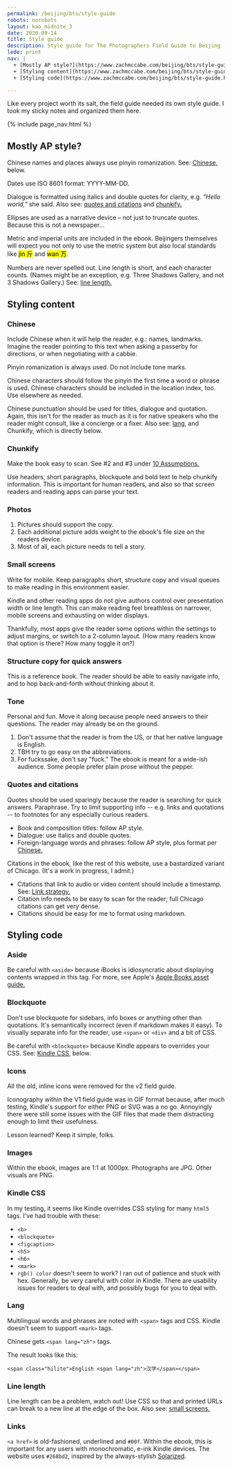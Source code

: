 ```yaml
---
permalink: /beijing/bts/style-guide
robots: norobots
layout: kao_midnite_3
date: 2020-09-14
title: Style guide
description: Style guide for The Photographers Field Guide to Beijing
lede: print
nav: |
  + [Mostly AP style?](https://www.zachmccabe.com/beijing/bts/style-guide.html#mostly-ap-style)
  + [Styling content](https://www.zachmccabe.com/beijing/bts/style-guide.html#styling-content)
  + [Styling code](https://www.zachmccabe.com/beijing/bts/style-guide.html#styling-code)

---
```



Like every project worth its salt, the field guide needed its own style guide. I took my sticky notes and organized them here.



{% include page_nav.html %}



## Mostly AP style?

Chinese names and places always use pinyin romanization. See: [Chinese,] below.

Dates use ISO 8601 format: YYYY-MM-DD.

Dialogue is formatted using italics and double quotes for clarity, e.g. _"Hello world,"_ she said. Also see: [quotes and citations] and [chunkify.]

Ellipses are used as a narrative device – not just to truncate quotes. Because this is not a newspaper…

Metric and imperial units are included in the ebook. Beijingers themselves will expect you not only to use the metric system but also local standards like <mark>jin <span lang="zh">斤</span></mark> and <mark>wan <span lang="zh">万</span></mark>.

Numbers are never spelled out. Line length is short, and each character counts. (Names might be an exception, e.g. Three Shadows Gallery, and not 3 Shadows Gallery.) See: [line length.]

[Chinese,]: https://www.zachmccabe.com/beijing/bts/style-guide.html#chinese

[quotes and citations]: https://www.zachmccabe.com/beijing/bts/style-guide.html#quotes-and-citations

[chunkify.]: https://www.zachmccabe.com/beijing/bts/style-guide.html#chunkify

[line length.]: https://www.zachmccabe.com/beijing/bts/style-guide.html#line-length



## Styling content

### Chinese

Include Chinese when it will help the reader, e.g.: names, landmarks. Imagine the reader pointing to this text when asking a passerby for directions, or when negotiating with a cabbie.

Pinyin romanization is always used. Do not include tone marks.

Chinese characters should follow the pinyin the first time a word or phrase is used. Chinese characters should be included in the location index, too. Use elsewhere as needed.

Chinese punctuation should be used for titles, dialogue and quotation. Again, this isn't for the reader as much as it is for native speakers who the reader might consult, like a concierge or a fixer. Also see: [lang,] and Chunkify, which is directly below.  

[lang,]: https://www.zachmccabe.com/beijing/bts/style-guide.html#lang



### Chunkify

Make the book easy to scan. See #2 and #3 under [10 Assumptions.]

Use headers, short paragraphs, blockquote and bold text to help chunkify information. This is important for human readers, and also so that screen readers and reading apps can parse your text.



### Photos

1. Pictures should support the copy.
2. Each additional picture adds weight to the ebook's file size on the readers device.
3. Most of all, each picture needs to tell a story.



### Small screens

Write for mobile. Keep paragraphs short, structure copy and visual queues to make reading in this environment easier.

Kindle and other reading apps do not give authors control over presentation width or line length. This can make reading feel breathless on narrower, mobile screens and exhausting on wider displays. 

Thankfully, most apps give the reader some options within the settings to adjust margins, or switch to a 2-column layout. (How many readers know that option is there? How many toggle it on?)



### Structure copy for quick answers

This is a reference book. The reader should be able to easily navigate info, and to hop back-and-forth without thinking about it.



### Tone

Personal and fun. Move it along because people need answers to their questions. The reader may already be on the ground.

1. Don't assume that the reader is from the US, or that her native language is English.
2. TBH try to go easy on the abbreviations.
3. For fuckssake, don't say "fuck." The ebook is meant for a wide-ish audience. Some people prefer plain prose without the pepper.



### Quotes and citations

Quotes should be used sparingly because the reader is searching for quick answers. Paraphrase. Try to limit supporting info -- e.g. links and quotations -- to footnotes for any especially curious readers.

+ Book and composition titles: follow AP style.
+ Dialogue: use italics and double quotes.
+ Foreign-language words and phrases: follow AP style, plus format per [Chinese.]

Citations in the ebook, like the rest of this website, use a bastardized variant of Chicago. (It's a work in progress, I admit.)

+ Citations that link to audio or video content should include a timestamp. See: [Link strategy.]
+ Citation info needs to be easy to scan for the reader; full Chicago citations can get very dense.
+ Citations should be easy for me to format using markdown.

[Chinese.]: https://www.zachmccabe.com/beijing/bts/style-guide.html#chinese

[Link strategy.]: https://www.zachmccabe.com/beijing/bts/style-guide.html#link-strategy




## Styling code

### Aside

Be careful with `<aside>` because iBooks is idiosyncratic about displaying contents wrapped in this tag. For more, see Apple's [Apple Books asset guide.]

[10 Assumptions.]: https://www.zachmccabe.com/beijing/bts/10-assumptions.html

[Apple Books asset guide.]: https://help.apple.com/itc/booksassetguide/




### Blockquote

Don't use blockquote for sidebars, info boxes or anything other than quotations. It's semantically incorrect (even if markdown makes it easy). To visually separate info for the reader, use `<span>` or `<div>` and a bit of CSS.

Be careful with `<blockquote>` because Kindle appears to overrides your CSS. See: [Kindle CSS,] below.

[Kindle CSS,]: https://www.zachmccabe.com/beijing/bts/style-guide.html#kindle-css




### Icons

All the old, inline icons were removed for the v2 field guide.

Iconography within the V1 field guide was in GIF format because, after much testing, Kindle's support for either PNG or SVG was a no go. Annoyingly there were still some issues with the GIF files that made them distracting enough to limit their usefulness.

Lesson learned? Keep it simple, folks.




### Images

Within the ebook, images are 1:1 at 1000px. Photographs are JPG. Other visuals are PNG.




### Kindle CSS

In my testing, it seems like Kindle overrides CSS styling for many `html5` tags. I've had trouble with these:

* `<b>`
* `<blockquote>`
* `<figcaption>`
* `<h5>`
* `<h6>`
* `<mark>`
* `rgb() color` doesn't seem to work? I ran out of patience and stuck with hex. Generally, be very careful with color in Kindle. There are usability issues for readers to deal with, and possibly bugs for you to deal with.




### Lang

Multilingual words and phrases are noted with `<span>` tags and CSS. Kindle doesn't seem to support `<mark>` tags.

Chinese gets `<span lang="zh">` tags.

The result looks like this:

`<span class="hilite">English <span lang="zh">汉字</span></span>`




### Line length

Line length can be a problem, watch out! Use CSS so that and printed URLs can break to a new line at the edge of the box. Also see: [small screens.](https://https://www.zachmccabe.com/beijing/bts/style-guide.html#small-screens)



### Links

`<a href>` is old-fashioned, underlined and `#00f`. Within the ebook, this is important for any users with monochromatic, e-ink Kindle devices. The website uses `#268bd2`, inspired by the always-stylish [Solarized](http://ethanschoonover.com/solarized).
